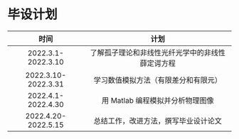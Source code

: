 # 毕设计划

| 时间 | 计划 |
| :--: | :--: |
| 2022.3.1-2022.3.10 | 了解孤子理论和非线性光纤光学中的非线性薛定谔方程 |
| 2022.3.10-2022.3.31 | 学习数值模拟方法（有限差分和有限元） |
| 2022.4.1-2022.4.30 | 用 Matlab 编程模拟并分析物理图像 |
| 2022.4.20-2022.5.15 | 总结工作，改进方法，撰写毕业设计论文 |